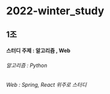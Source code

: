 # 2022-winter_study

## 1조
#### 스터디 주제 : 알고리즘 , Web

###### 알고리즘 : Python
###### Web : Spring, React 위주로 스터디
